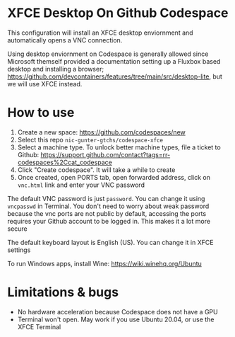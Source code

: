# XFCE Desktop On Github Codespace
This configuration will install an XFCE desktop enviornment and automatically opens a VNC connection.

Using desktop enviornment on Codespace is generally allowed since Microsoft themself provided a documentation setting up a Fluxbox based desktop and installing a browser; https://github.com/devcontainers/features/tree/main/src/desktop-lite, but we will use XFCE instead.

# How to use
1. Create a new space: https://github.com/codespaces/new
2. Select this repo `nic-gunter-gtchs/codespace-xfce`
3. Select a machine type. To unlock better machine types, file a ticket to Github: https://support.github.com/contact?tags=rr-codespaces%2Ccat_codespace
4. Click "Create codespace". It will take a while to create
5. Once created, open PORTS tab, open forwarded address, click on `vnc.html` link and enter your VNC password

The default VNC password is just `password`. You can change it using `vncpasswd` in Terminal. You don't need to worry about weak password because the vnc ports are not public by default, accessing the ports requires your Github account to be logged in. This makes it a lot more secure

The default keyboard layout is English (US). You can change it in XFCE settings

To run Windows apps, install Wine: https://wiki.winehq.org/Ubuntu

# Limitations & bugs
- No hardware acceleration because Codespace does not have a GPU
- Terminal won't open. May work if you use Ubuntu 20.04, or use the XFCE Terminal
